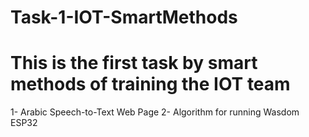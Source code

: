 # Task-1-IOT-SmartMethods

# This is the first task by smart methods of training the IOT team
1- Arabic Speech-to-Text Web Page
2- Algorithm for running Wasdom ESP32
